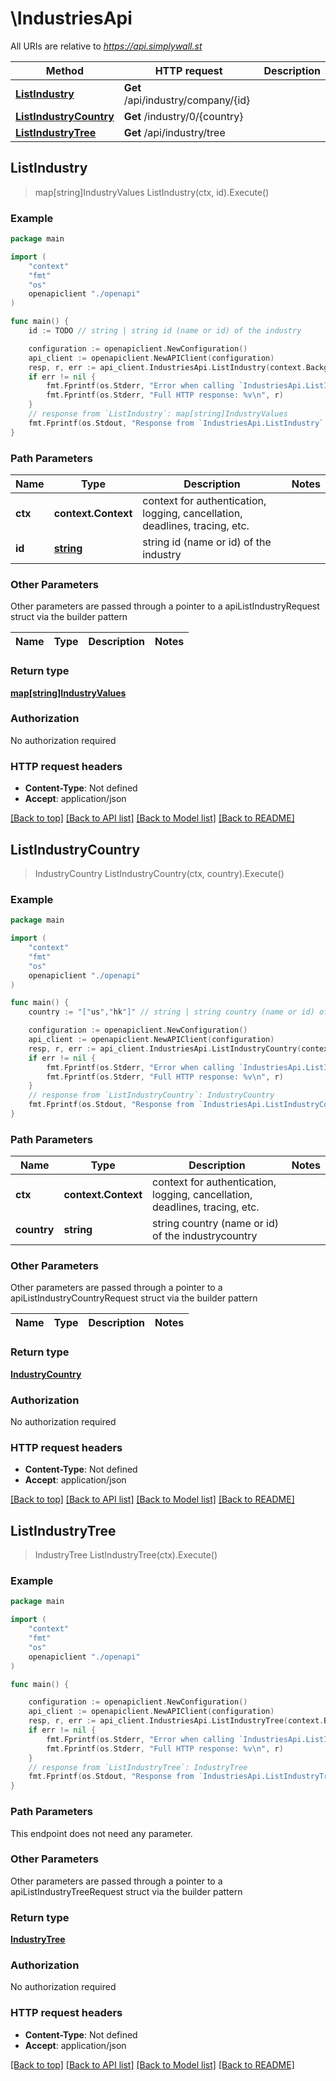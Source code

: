 # \IndustriesApi

All URIs are relative to *https://api.simplywall.st*

Method | HTTP request | Description
------------- | ------------- | -------------
[**ListIndustry**](IndustriesApi.md#ListIndustry) | **Get** /api/industry/company/{id} | 
[**ListIndustryCountry**](IndustriesApi.md#ListIndustryCountry) | **Get** /industry/0/{country} | 
[**ListIndustryTree**](IndustriesApi.md#ListIndustryTree) | **Get** /api/industry/tree | 



## ListIndustry

> map[string]IndustryValues ListIndustry(ctx, id).Execute()





### Example

```go
package main

import (
    "context"
    "fmt"
    "os"
    openapiclient "./openapi"
)

func main() {
    id := TODO // string | string id (name or id) of the industry

    configuration := openapiclient.NewConfiguration()
    api_client := openapiclient.NewAPIClient(configuration)
    resp, r, err := api_client.IndustriesApi.ListIndustry(context.Background(), id).Execute()
    if err != nil {
        fmt.Fprintf(os.Stderr, "Error when calling `IndustriesApi.ListIndustry``: %v\n", err)
        fmt.Fprintf(os.Stderr, "Full HTTP response: %v\n", r)
    }
    // response from `ListIndustry`: map[string]IndustryValues
    fmt.Fprintf(os.Stdout, "Response from `IndustriesApi.ListIndustry`: %v\n", resp)
}
```

### Path Parameters


Name | Type | Description  | Notes
------------- | ------------- | ------------- | -------------
**ctx** | **context.Context** | context for authentication, logging, cancellation, deadlines, tracing, etc.
**id** | [**string**](.md) | string id (name or id) of the industry | 

### Other Parameters

Other parameters are passed through a pointer to a apiListIndustryRequest struct via the builder pattern


Name | Type | Description  | Notes
------------- | ------------- | ------------- | -------------


### Return type

[**map[string]IndustryValues**](industryValues.md)

### Authorization

No authorization required

### HTTP request headers

- **Content-Type**: Not defined
- **Accept**: application/json

[[Back to top]](#) [[Back to API list]](../README.md#documentation-for-api-endpoints)
[[Back to Model list]](../README.md#documentation-for-models)
[[Back to README]](../README.md)


## ListIndustryCountry

> IndustryCountry ListIndustryCountry(ctx, country).Execute()





### Example

```go
package main

import (
    "context"
    "fmt"
    "os"
    openapiclient "./openapi"
)

func main() {
    country := "["us","hk"]" // string | string country (name or id) of the industrycountry

    configuration := openapiclient.NewConfiguration()
    api_client := openapiclient.NewAPIClient(configuration)
    resp, r, err := api_client.IndustriesApi.ListIndustryCountry(context.Background(), country).Execute()
    if err != nil {
        fmt.Fprintf(os.Stderr, "Error when calling `IndustriesApi.ListIndustryCountry``: %v\n", err)
        fmt.Fprintf(os.Stderr, "Full HTTP response: %v\n", r)
    }
    // response from `ListIndustryCountry`: IndustryCountry
    fmt.Fprintf(os.Stdout, "Response from `IndustriesApi.ListIndustryCountry`: %v\n", resp)
}
```

### Path Parameters


Name | Type | Description  | Notes
------------- | ------------- | ------------- | -------------
**ctx** | **context.Context** | context for authentication, logging, cancellation, deadlines, tracing, etc.
**country** | **string** | string country (name or id) of the industrycountry | 

### Other Parameters

Other parameters are passed through a pointer to a apiListIndustryCountryRequest struct via the builder pattern


Name | Type | Description  | Notes
------------- | ------------- | ------------- | -------------


### Return type

[**IndustryCountry**](industryCountry.md)

### Authorization

No authorization required

### HTTP request headers

- **Content-Type**: Not defined
- **Accept**: application/json

[[Back to top]](#) [[Back to API list]](../README.md#documentation-for-api-endpoints)
[[Back to Model list]](../README.md#documentation-for-models)
[[Back to README]](../README.md)


## ListIndustryTree

> IndustryTree ListIndustryTree(ctx).Execute()





### Example

```go
package main

import (
    "context"
    "fmt"
    "os"
    openapiclient "./openapi"
)

func main() {

    configuration := openapiclient.NewConfiguration()
    api_client := openapiclient.NewAPIClient(configuration)
    resp, r, err := api_client.IndustriesApi.ListIndustryTree(context.Background()).Execute()
    if err != nil {
        fmt.Fprintf(os.Stderr, "Error when calling `IndustriesApi.ListIndustryTree``: %v\n", err)
        fmt.Fprintf(os.Stderr, "Full HTTP response: %v\n", r)
    }
    // response from `ListIndustryTree`: IndustryTree
    fmt.Fprintf(os.Stdout, "Response from `IndustriesApi.ListIndustryTree`: %v\n", resp)
}
```

### Path Parameters

This endpoint does not need any parameter.

### Other Parameters

Other parameters are passed through a pointer to a apiListIndustryTreeRequest struct via the builder pattern


### Return type

[**IndustryTree**](industryTree.md)

### Authorization

No authorization required

### HTTP request headers

- **Content-Type**: Not defined
- **Accept**: application/json

[[Back to top]](#) [[Back to API list]](../README.md#documentation-for-api-endpoints)
[[Back to Model list]](../README.md#documentation-for-models)
[[Back to README]](../README.md)


